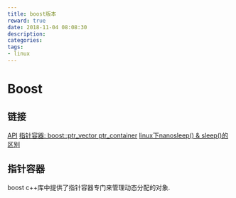 ```yaml
---
title: boost版本
reward: true
date: 2018-11-04 08:08:30
description:
categories:
tags:
- linux
---
```


# Boost

## 链接

[API](https://www.boost.org/doc/libs/1_65_1/)
[指针容器: boost::ptr_vector ptr_container](https://blog.csdn.net/rain_qingtian/article/details/11385519)
[linux下nanosleep() & sleep()的区别](https://www.jb51.net/LINUXjishu/109403.html)

## 指针容器

boost c++库中提供了指针容器专门来管理动态分配的对象.
